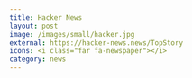 ```yaml
---
title: Hacker News
layout: post
image: /images/small/hacker.jpg
external: https://hacker-news.news/TopStory
icons: <i class="far fa-newspaper"></i>
category: news
---
```

